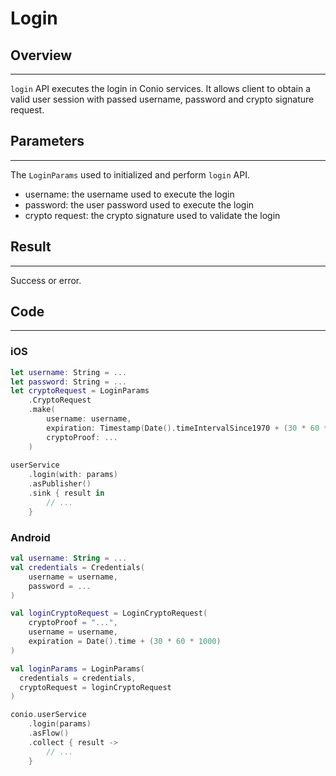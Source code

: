 # Login

## Overview
---
`login` API executes the login in Conio services. It allows client to obtain a valid user session with passed username, password and crypto signature request.

## Parameters
---
The `LoginParams` used to initialized and perform `login` API.

- username: the username used to execute the login
- password: the user password used to execute the login
- crypto request: the crypto signature used to validate the login

## Result
---
Success or error.

## Code
---
### iOS
```swift
let username: String = ...
let password: String = ...
let cryptoRequest = LoginParams
    .CryptoRequest
    .make(
        username: username,
        expiration: Timestamp(Date().timeIntervalSince1970 + (30 * 60 * 1000)),
        cryptoProof: ...
    )
    
userService
    .login(with: params)
    .asPublisher()
    .sink { result in
        // ...
    }
```

### Android
```kotlin
val username: String = ...
val credentials = Credentials(
	username = username,
	password = ...
)

val loginCryptoRequest = LoginCryptoRequest(
	cryptoProof = "...",
	username = username,
	expiration = Date().time + (30 * 60 * 1000)
)

val loginParams = LoginParams(
  credentials = credentials,
  cryptoRequest = loginCryptoRequest
)

conio.userService
	.login(params)
	.asFlow()
	.collect { result ->
		// ...
	}
```